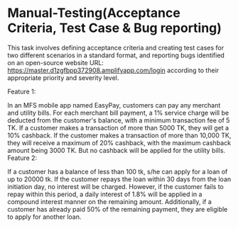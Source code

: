 # Manual-Testing(Acceptance Criteria, Test Case & Bug reporting)
This task involves defining acceptance criteria and creating test cases for two different scenarios in a standard format, and reporting bugs identified on an open-source website
URL: https://master.d1zgfbpp372908.amplifyapp.com/login according to their appropriate priority and severity level.

Feature 1:

In an MFS mobile app named EasyPay, customers can pay any merchant and utility bills. For each merchant bill payment, a 1% service charge will be deducted from the customer's balance, with a minimum transaction fee of 5 TK. If a customer makes a transaction of more than 5000 TK, they will get a 10% cashback. If the customer makes a transaction of more than 10,000 TK, they will receive a maximum of 20% cashback, with the maximum cashback amount being 3000 TK. But no cashback will be applied for the utility bills.
Feature 2:

If a customer has a balance of less than 100 tk, s/he can apply for a loan of up to 20000 tk. If the customer repays the loan within 30 days from the loan initiation day, no interest will be charged. However, if the customer fails to repay within this period, a daily interest of 1.8% will be applied in a compound interest manner on the remaining amount.
Additionally, if a customer has already paid 50% of the remaining payment, they are eligible to apply for another loan.

